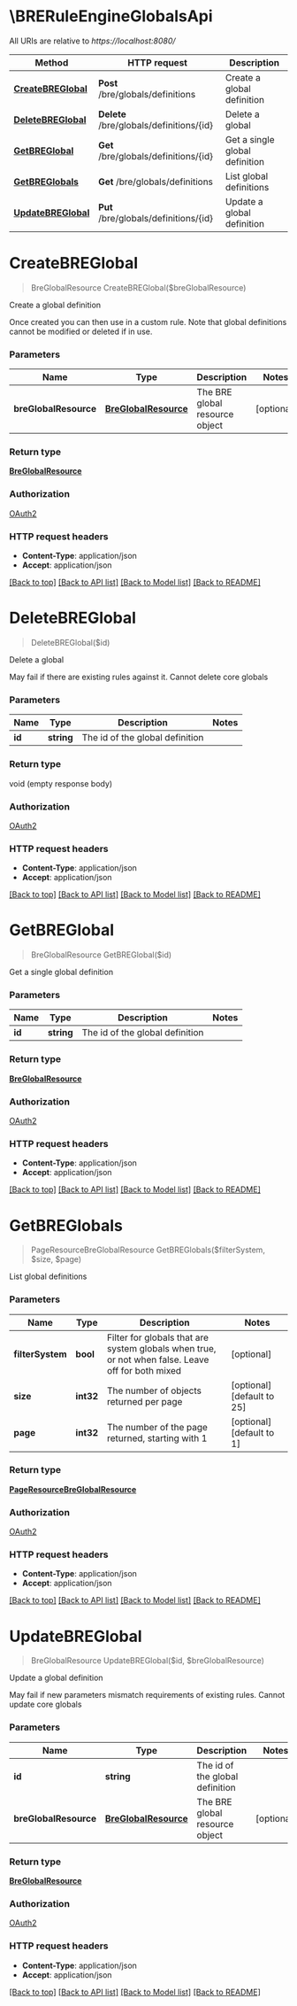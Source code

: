 # \BRERuleEngineGlobalsApi

All URIs are relative to *https://localhost:8080/*

Method | HTTP request | Description
------------- | ------------- | -------------
[**CreateBREGlobal**](BRERuleEngineGlobalsApi.md#CreateBREGlobal) | **Post** /bre/globals/definitions | Create a global definition
[**DeleteBREGlobal**](BRERuleEngineGlobalsApi.md#DeleteBREGlobal) | **Delete** /bre/globals/definitions/{id} | Delete a global
[**GetBREGlobal**](BRERuleEngineGlobalsApi.md#GetBREGlobal) | **Get** /bre/globals/definitions/{id} | Get a single global definition
[**GetBREGlobals**](BRERuleEngineGlobalsApi.md#GetBREGlobals) | **Get** /bre/globals/definitions | List global definitions
[**UpdateBREGlobal**](BRERuleEngineGlobalsApi.md#UpdateBREGlobal) | **Put** /bre/globals/definitions/{id} | Update a global definition


# **CreateBREGlobal**
> BreGlobalResource CreateBREGlobal($breGlobalResource)

Create a global definition

Once created you can then use in a custom rule. Note that global definitions cannot be modified or deleted if in use.


### Parameters

Name | Type | Description  | Notes
------------- | ------------- | ------------- | -------------
 **breGlobalResource** | [**BreGlobalResource**](BreGlobalResource.md)| The BRE global resource object | [optional] 

### Return type

[**BreGlobalResource**](BreGlobalResource.md)

### Authorization

[OAuth2](../README.md#OAuth2)

### HTTP request headers

 - **Content-Type**: application/json
 - **Accept**: application/json

[[Back to top]](#) [[Back to API list]](../README.md#documentation-for-api-endpoints) [[Back to Model list]](../README.md#documentation-for-models) [[Back to README]](../README.md)

# **DeleteBREGlobal**
> DeleteBREGlobal($id)

Delete a global

May fail if there are existing rules against it. Cannot delete core globals


### Parameters

Name | Type | Description  | Notes
------------- | ------------- | ------------- | -------------
 **id** | **string**| The id of the global definition | 

### Return type

void (empty response body)

### Authorization

[OAuth2](../README.md#OAuth2)

### HTTP request headers

 - **Content-Type**: application/json
 - **Accept**: application/json

[[Back to top]](#) [[Back to API list]](../README.md#documentation-for-api-endpoints) [[Back to Model list]](../README.md#documentation-for-models) [[Back to README]](../README.md)

# **GetBREGlobal**
> BreGlobalResource GetBREGlobal($id)

Get a single global definition


### Parameters

Name | Type | Description  | Notes
------------- | ------------- | ------------- | -------------
 **id** | **string**| The id of the global definition | 

### Return type

[**BreGlobalResource**](BreGlobalResource.md)

### Authorization

[OAuth2](../README.md#OAuth2)

### HTTP request headers

 - **Content-Type**: application/json
 - **Accept**: application/json

[[Back to top]](#) [[Back to API list]](../README.md#documentation-for-api-endpoints) [[Back to Model list]](../README.md#documentation-for-models) [[Back to README]](../README.md)

# **GetBREGlobals**
> PageResourceBreGlobalResource GetBREGlobals($filterSystem, $size, $page)

List global definitions


### Parameters

Name | Type | Description  | Notes
------------- | ------------- | ------------- | -------------
 **filterSystem** | **bool**| Filter for globals that are system globals when true, or not when false. Leave off for both mixed | [optional] 
 **size** | **int32**| The number of objects returned per page | [optional] [default to 25]
 **page** | **int32**| The number of the page returned, starting with 1 | [optional] [default to 1]

### Return type

[**PageResourceBreGlobalResource**](PageResource«BreGlobalResource».md)

### Authorization

[OAuth2](../README.md#OAuth2)

### HTTP request headers

 - **Content-Type**: application/json
 - **Accept**: application/json

[[Back to top]](#) [[Back to API list]](../README.md#documentation-for-api-endpoints) [[Back to Model list]](../README.md#documentation-for-models) [[Back to README]](../README.md)

# **UpdateBREGlobal**
> BreGlobalResource UpdateBREGlobal($id, $breGlobalResource)

Update a global definition

May fail if new parameters mismatch requirements of existing rules. Cannot update core globals


### Parameters

Name | Type | Description  | Notes
------------- | ------------- | ------------- | -------------
 **id** | **string**| The id of the global definition | 
 **breGlobalResource** | [**BreGlobalResource**](BreGlobalResource.md)| The BRE global resource object | [optional] 

### Return type

[**BreGlobalResource**](BreGlobalResource.md)

### Authorization

[OAuth2](../README.md#OAuth2)

### HTTP request headers

 - **Content-Type**: application/json
 - **Accept**: application/json

[[Back to top]](#) [[Back to API list]](../README.md#documentation-for-api-endpoints) [[Back to Model list]](../README.md#documentation-for-models) [[Back to README]](../README.md)

